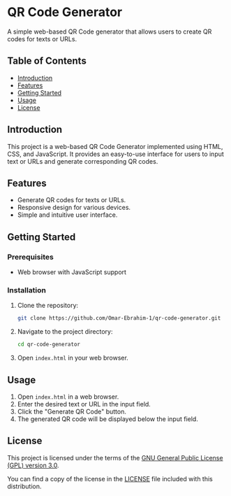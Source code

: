 # QR Code Generator

A simple web-based QR Code generator that allows users to create QR codes for texts or URLs.

## Table of Contents

- [Introduction](#introduction)
- [Features](#features)
- [Getting Started](#getting-started)
- [Usage](#usage)
- [License](#license)

## Introduction

This project is a web-based QR Code Generator implemented using HTML, CSS, and JavaScript. It provides an easy-to-use interface for users to input text or URLs and generate corresponding QR codes.

## Features

- Generate QR codes for texts or URLs.
- Responsive design for various devices.
- Simple and intuitive user interface.

## Getting Started

### Prerequisites

- Web browser with JavaScript support

### Installation

1. Clone the repository:

    ```bash
    git clone https://github.com/Omar-Ebrahim-1/qr-code-generator.git
    ```

2. Navigate to the project directory:

    ```bash
    cd qr-code-generator
    ```

3. Open `index.html` in your web browser.

## Usage

1. Open `index.html` in a web browser.
2. Enter the desired text or URL in the input field.
3. Click the "Generate QR Code" button.
4. The generated QR code will be displayed below the input field.

## License

This project is licensed under the terms of the [GNU General Public License (GPL) version 3.0](LICENSE).

You can find a copy of the license in the [LICENSE](LICENSE) file included with this distribution.
